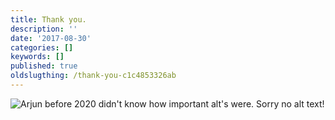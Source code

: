```yaml
---
title: Thank you.
description: ''
date: '2017-08-30'
categories: []
keywords: []
published: true
oldslugthing: /thank-you-c1c4853326ab
---
```


![Arjun before 2020 didn't know how important alt's were. Sorry no alt text!](https://cdn-images-1.medium.com/max/800/1*o-tmT24kCc0oTNsexFjFmQ.png)
